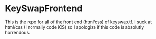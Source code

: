 # KeySwapFrontend

This is the repo for all of the front end (html/css) of keyswap.tf. I suck at html/css (I normally code iOS) so I apologize if this code is absolutly horrendous.
